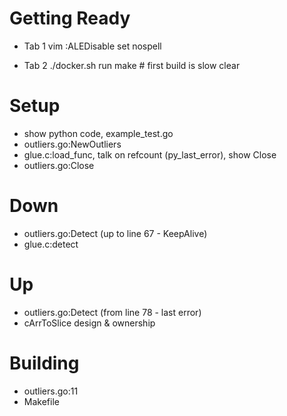 # Getting Ready

- Tab 1
    vim
    :ALEDisable
    set nospell

- Tab 2
    ./docker.sh run
    make  # first build is slow
    clear

# Setup
- show python code, example_test.go
- outliers.go:NewOutliers
- glue.c:load_func, talk on refcount (py_last_error), show Close
- outliers.go:Close

# Down
- outliers.go:Detect (up to line 67 - KeepAlive)
- glue.c:detect

# Up
- outliers.go:Detect (from line 78 - last error)
- cArrToSlice design & ownership

# Building
- outliers.go:11
- Makefile

